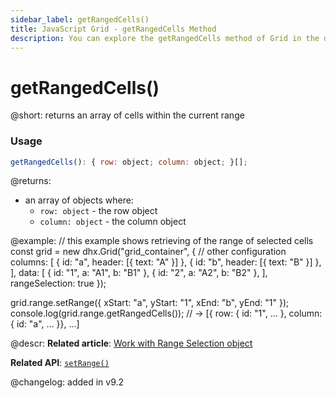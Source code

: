```yaml
---
sidebar_label: getRangedCells()
title: JavaScript Grid - getRangedCells Method 
description: You can explore the getRangedCells method of Grid in the documentation of the DHTMLX JavaScript UI library. Browse developer guides and API reference, try out code examples and live demos, and download a free 30-day evaluation version of DHTMLX Suite.
---
```


# getRangedCells()

@short: returns an array of cells within the current range

### Usage

~~~jsx
getRangedCells(): { row: object; column: object; }[];
~~~

@returns:
- an array of objects where:
	- `row: object` - the row object
	- `column: object` - the column object

@example:
// this example shows retrieving of the range of selected cells
const grid = new dhx.Grid("grid_container", {
    // other configuration
    columns: [
        { id: "a", header: [{ text: "A" }] },
        { id: "b", header: [{ text: "B" }] },
    ],
    data: [
        { id: "1", a: "A1", b: "B1" },
        { id: "2", a: "A2", b: "B2" },
    ],
    rangeSelection: true
});

grid.range.setRange({ xStart: "a", yStart: "1", xEnd: "b", yEnd: "1" });
console.log(grid.range.getRangedCells()); // -> [{ row: { id: "1", ... }, column: { id: "a", ... }}, ...]

@descr:
**Related article**: [Work with Range Selection object](grid/usage_range_selection.md)

**Related API**: [`setRange()`](grid/api/rangeselection/rangeselection_setrange_method.md)

@changelog:
added in v9.2

